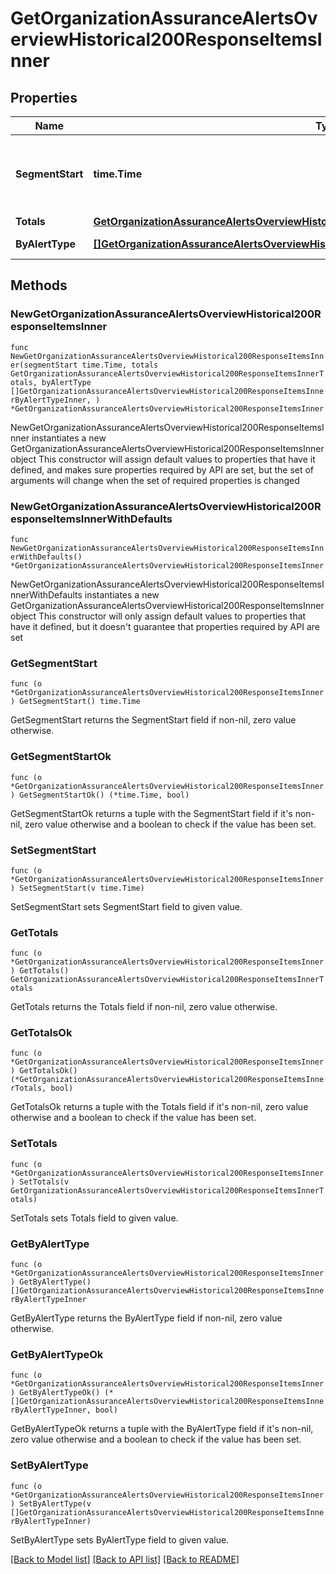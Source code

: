 # GetOrganizationAssuranceAlertsOverviewHistorical200ResponseItemsInner

## Properties

Name | Type | Description | Notes
------------ | ------------- | ------------- | -------------
**SegmentStart** | **time.Time** | Starting datetime of the segment in iso8601 format | 
**Totals** | [**GetOrganizationAssuranceAlertsOverviewHistorical200ResponseItemsInnerTotals**](GetOrganizationAssuranceAlertsOverviewHistorical200ResponseItemsInnerTotals.md) |  | 
**ByAlertType** | [**[]GetOrganizationAssuranceAlertsOverviewHistorical200ResponseItemsInnerByAlertTypeInner**](GetOrganizationAssuranceAlertsOverviewHistorical200ResponseItemsInnerByAlertTypeInner.md) | Totals by Type | 

## Methods

### NewGetOrganizationAssuranceAlertsOverviewHistorical200ResponseItemsInner

`func NewGetOrganizationAssuranceAlertsOverviewHistorical200ResponseItemsInner(segmentStart time.Time, totals GetOrganizationAssuranceAlertsOverviewHistorical200ResponseItemsInnerTotals, byAlertType []GetOrganizationAssuranceAlertsOverviewHistorical200ResponseItemsInnerByAlertTypeInner, ) *GetOrganizationAssuranceAlertsOverviewHistorical200ResponseItemsInner`

NewGetOrganizationAssuranceAlertsOverviewHistorical200ResponseItemsInner instantiates a new GetOrganizationAssuranceAlertsOverviewHistorical200ResponseItemsInner object
This constructor will assign default values to properties that have it defined,
and makes sure properties required by API are set, but the set of arguments
will change when the set of required properties is changed

### NewGetOrganizationAssuranceAlertsOverviewHistorical200ResponseItemsInnerWithDefaults

`func NewGetOrganizationAssuranceAlertsOverviewHistorical200ResponseItemsInnerWithDefaults() *GetOrganizationAssuranceAlertsOverviewHistorical200ResponseItemsInner`

NewGetOrganizationAssuranceAlertsOverviewHistorical200ResponseItemsInnerWithDefaults instantiates a new GetOrganizationAssuranceAlertsOverviewHistorical200ResponseItemsInner object
This constructor will only assign default values to properties that have it defined,
but it doesn't guarantee that properties required by API are set

### GetSegmentStart

`func (o *GetOrganizationAssuranceAlertsOverviewHistorical200ResponseItemsInner) GetSegmentStart() time.Time`

GetSegmentStart returns the SegmentStart field if non-nil, zero value otherwise.

### GetSegmentStartOk

`func (o *GetOrganizationAssuranceAlertsOverviewHistorical200ResponseItemsInner) GetSegmentStartOk() (*time.Time, bool)`

GetSegmentStartOk returns a tuple with the SegmentStart field if it's non-nil, zero value otherwise
and a boolean to check if the value has been set.

### SetSegmentStart

`func (o *GetOrganizationAssuranceAlertsOverviewHistorical200ResponseItemsInner) SetSegmentStart(v time.Time)`

SetSegmentStart sets SegmentStart field to given value.


### GetTotals

`func (o *GetOrganizationAssuranceAlertsOverviewHistorical200ResponseItemsInner) GetTotals() GetOrganizationAssuranceAlertsOverviewHistorical200ResponseItemsInnerTotals`

GetTotals returns the Totals field if non-nil, zero value otherwise.

### GetTotalsOk

`func (o *GetOrganizationAssuranceAlertsOverviewHistorical200ResponseItemsInner) GetTotalsOk() (*GetOrganizationAssuranceAlertsOverviewHistorical200ResponseItemsInnerTotals, bool)`

GetTotalsOk returns a tuple with the Totals field if it's non-nil, zero value otherwise
and a boolean to check if the value has been set.

### SetTotals

`func (o *GetOrganizationAssuranceAlertsOverviewHistorical200ResponseItemsInner) SetTotals(v GetOrganizationAssuranceAlertsOverviewHistorical200ResponseItemsInnerTotals)`

SetTotals sets Totals field to given value.


### GetByAlertType

`func (o *GetOrganizationAssuranceAlertsOverviewHistorical200ResponseItemsInner) GetByAlertType() []GetOrganizationAssuranceAlertsOverviewHistorical200ResponseItemsInnerByAlertTypeInner`

GetByAlertType returns the ByAlertType field if non-nil, zero value otherwise.

### GetByAlertTypeOk

`func (o *GetOrganizationAssuranceAlertsOverviewHistorical200ResponseItemsInner) GetByAlertTypeOk() (*[]GetOrganizationAssuranceAlertsOverviewHistorical200ResponseItemsInnerByAlertTypeInner, bool)`

GetByAlertTypeOk returns a tuple with the ByAlertType field if it's non-nil, zero value otherwise
and a boolean to check if the value has been set.

### SetByAlertType

`func (o *GetOrganizationAssuranceAlertsOverviewHistorical200ResponseItemsInner) SetByAlertType(v []GetOrganizationAssuranceAlertsOverviewHistorical200ResponseItemsInnerByAlertTypeInner)`

SetByAlertType sets ByAlertType field to given value.



[[Back to Model list]](../README.md#documentation-for-models) [[Back to API list]](../README.md#documentation-for-api-endpoints) [[Back to README]](../README.md)



